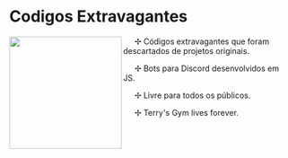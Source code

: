 # Codigos Extravagantes

<img src="https://i.imgur.com/WlcdlRf.gif" align="left" width="200px">

⠀⠀✢  Códigos extravagantes que foram descartados de projetos originais.

⠀⠀✢  Bots para Discord desenvolvidos em JS.

⠀⠀✢  Livre para todos os públicos.

⠀⠀✢  Terry's Gym lives forever.
